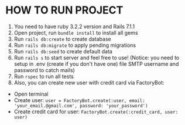 # HOW TO RUN PROJECT

1) You need to have ruby 3.2.2 version and Rails 7.1.1
2) Open project, run `bundle install` to install all gems
3) Run `rails db:create` to create database
4) Run `rails db:migrate` to apply pending migrations
5) Run `rails db:seed` to create default data
6) Run `rails s` to start server and feel free to use! (Notice: you need to setup in .env (create if you don't have one) file SMTP username and password to catch mails)
7) Run `rspec` to run all tests
8) Also, you can create new user with credit card via FactoryBot:
  * Open terminal
  * Create user: `user = FactoryBot.create(:user, email: 'your_email.@gmail.com', password: 'your_password')`
  * Create credit card for user: `FactoryBot.create(:credit_card, user: user)`
